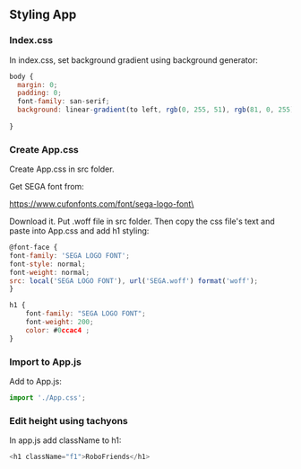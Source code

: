 ## Styling App ##

### Index.css ###
In index.css, set background gradient using background generator:

```javascript
body {
  margin: 0;
  padding: 0;
  font-family: san-serif;
  background: linear-gradient(to left, rgb(0, 255, 51), rgb(81, 0, 255));
  
}
```

### Create App.css ###

Create App.css in src folder. 

Get SEGA font from: 

https://www.cufonfonts.com/font/sega-logo-font\

Download it. Put .woff file in src folder. Then copy the css file's text and paste into App.css and add h1 styling:

```javascript
@font-face {
font-family: 'SEGA LOGO FONT';
font-style: normal;
font-weight: normal;
src: local('SEGA LOGO FONT'), url('SEGA.woff') format('woff');
}

h1 {
	font-family: "SEGA LOGO FONT";
	font-weight: 200;
	color: #0ccac4 ;
}
```

### Import to App.js ###

Add to App.js: 

```javascript
import './App.css';
```

### Edit height using tachyons ###

In app.js add className to h1: 

```javascript
<h1 className="f1">RoboFriends</h1>
```

